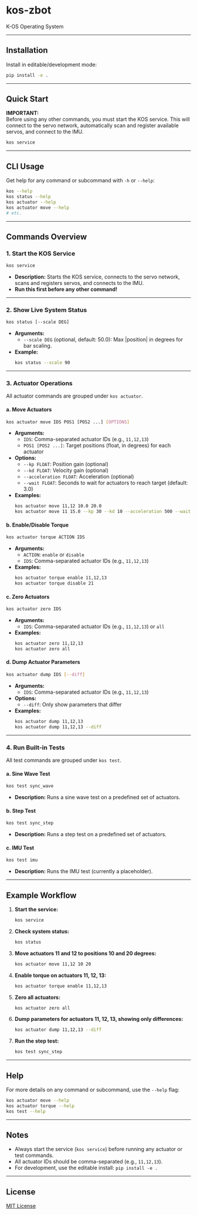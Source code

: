 # kos-zbot

K-OS Operating System

---

## Installation

Install in editable/development mode:

```bash
pip install -e .
```

---

## Quick Start

**IMPORTANT:**  
Before using any other commands, you must start the KOS service. This will connect to the servo network, automatically scan and register available servos, and connect to the IMU.

```bash
kos service
```

---

## CLI Usage

Get help for any command or subcommand with `-h` or `--help`:

```bash
kos --help
kos status --help
kos actuator --help
kos actuator move --help
# etc.
```

---

## Commands Overview

### 1. Start the KOS Service

```bash
kos service
```
- **Description:** Starts the KOS service, connects to the servo network, scans and registers servos, and connects to the IMU.
- **Run this first before any other command!**

---

### 2. Show Live System Status

```bash
kos status [--scale DEG]
```
- **Arguments:**
  - `--scale DEG` (optional, default: 50.0): Max |position| in degrees for bar scaling.
- **Example:**
  ```bash
  kos status --scale 90
  ```

---

### 3. Actuator Operations

All actuator commands are grouped under `kos actuator`.

#### a. Move Actuators

```bash
kos actuator move IDS POS1 [POS2 ...] [OPTIONS]
```
- **Arguments:**
  - `IDS`: Comma-separated actuator IDs (e.g., `11,12,13`)
  - `POS1 [POS2 ...]`: Target positions (float, in degrees) for each actuator
- **Options:**
  - `--kp FLOAT`: Position gain (optional)
  - `--kd FLOAT`: Velocity gain (optional)
  - `--acceleration FLOAT`: Acceleration (optional)
  - `--wait FLOAT`: Seconds to wait for actuators to reach target (default: 3.0)
- **Examples:**
  ```bash
  kos actuator move 11,12 10.0 20.0
  kos actuator move 11 15.0 --kp 30 --kd 10 --acceleration 500 --wait 5
  ```

#### b. Enable/Disable Torque

```bash
kos actuator torque ACTION IDS
```
- **Arguments:**
  - `ACTION`: `enable` or `disable`
  - `IDS`: Comma-separated actuator IDs (e.g., `11,12,13`)
- **Examples:**
  ```bash
  kos actuator torque enable 11,12,13
  kos actuator torque disable 21
  ```

#### c. Zero Actuators

```bash
kos actuator zero IDS
```
- **Arguments:**
  - `IDS`: Comma-separated actuator IDs (e.g., `11,12,13`) or `all`
- **Examples:**
  ```bash
  kos actuator zero 11,12,13
  kos actuator zero all
  ```

#### d. Dump Actuator Parameters

```bash
kos actuator dump IDS [--diff]
```
- **Arguments:**
  - `IDS`: Comma-separated actuator IDs (e.g., `11,12,13`)
- **Options:**
  - `--diff`: Only show parameters that differ
- **Examples:**
  ```bash
  kos actuator dump 11,12,13
  kos actuator dump 11,12,13 --diff
  ```

---

### 4. Run Built-in Tests

All test commands are grouped under `kos test`.

#### a. Sine Wave Test

```bash
kos test sync_wave
```
- **Description:** Runs a sine wave test on a predefined set of actuators.

#### b. Step Test

```bash
kos test sync_step
```
- **Description:** Runs a step test on a predefined set of actuators.

#### c. IMU Test

```bash
kos test imu
```
- **Description:** Runs the IMU test (currently a placeholder).

---

## Example Workflow

1. **Start the service:**
   ```bash
   kos service
   ```

2. **Check system status:**
   ```bash
   kos status
   ```

3. **Move actuators 11 and 12 to positions 10 and 20 degrees:**
   ```bash
   kos actuator move 11,12 10 20
   ```

4. **Enable torque on actuators 11, 12, 13:**
   ```bash
   kos actuator torque enable 11,12,13
   ```

5. **Zero all actuators:**
   ```bash
   kos actuator zero all
   ```

6. **Dump parameters for actuators 11, 12, 13, showing only differences:**
   ```bash
   kos actuator dump 11,12,13 --diff
   ```

7. **Run the step test:**
   ```bash
   kos test sync_step
   ```

---

## Help

For more details on any command or subcommand, use the `--help` flag:

```bash
kos actuator move --help
kos actuator torque --help
kos test --help
```

---

## Notes

- Always start the service (`kos service`) before running any actuator or test commands.
- All actuator IDs should be comma-separated (e.g., `11,12,13`).
- For development, use the editable install: `pip install -e .`

---

## License

[MIT License](LICENSE)